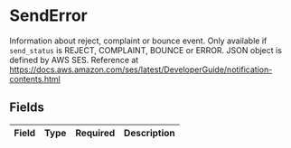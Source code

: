 # SendError

Information about reject, complaint or bounce event. Only available if `send_status` is REJECT, COMPLAINT, BOUNCE or ERROR.            JSON object is defined by AWS SES. Reference at <https://docs.aws.amazon.com/ses/latest/DeveloperGuide/notification-contents.html>



## Fields

| Field       | Type        | Required    | Description |
| ----------- | ----------- | ----------- | ----------- |